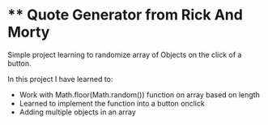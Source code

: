 # \*\* Quote Generator from Rick And Morty

Simple project learning to randomize array of Objects on the click of a button.

In this project I have learned to:

- Work with Math.floor(Math.random()) function on array based on length
- Learned to implement the function into a button onclick
- Adding multiple objects in an array

